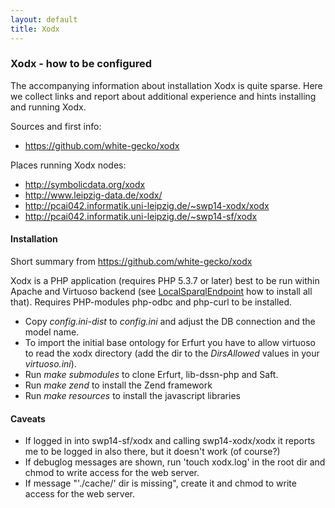```yaml
---
layout: default
title: Xodx
---
```


### Xodx - how to be configured

The accompanying information about installation Xodx is quite sparse. Here we collect links and report about additional experience and hints installing and running Xodx.

Sources and first info:

-   <https://github.com/white-gecko/xodx>

Places running Xodx nodes:

-   <http://symbolicdata.org/xodx>
-   <http://www.leipzig-data.de/xodx/>
-   <http://pcai042.informatik.uni-leipzig.de/~swp14-xodx/xodx>
-   <http://pcai042.informatik.uni-leipzig.de/~swp14-sf/xodx>

#### Installation

Short summary from <https://github.com/white-gecko/xodx>

Xodx is a PHP application (requires PHP 5.3.7 or later) best to be run within Apache and Virtuoso backend (see [LocalSparqlEndpoint](LocalSparqlEndpoint "wikilink") how to install all that). Requires PHP-modules php-odbc and php-curl to be installed.

-   Copy *config.ini-dist* to *config.ini* and adjust the DB connection and the model name.
-   To import the initial base ontology for Erfurt you have to allow virtuoso to read the xodx directory (add the dir to the *DirsAllowed* values in your *virtuoso.ini*).
-   Run *make submodules* to clone Erfurt, lib-dssn-php and Saft.
-   Run *make zend* to install the Zend framework
-   Run *make resources* to install the javascript libraries

#### Caveats

-   If logged in into swp14-sf/xodx and calling swp14-xodx/xodx it reports me to be logged in also there, but it doesn't work (of course?)
-   If debuglog messages are shown, run 'touch xodx.log' in the root dir and chmod to write access for the web server.
-   If message "'./cache/' dir is missing", create it and chmod to write access for the web server.


